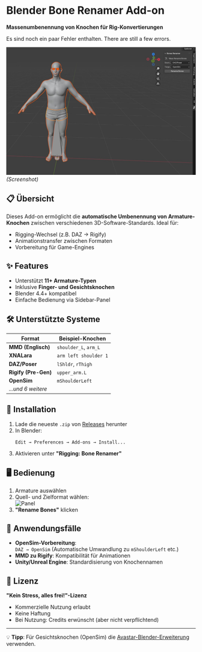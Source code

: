 # Blender Bone Renamer Add-on  
**Massenumbenennung von Knochen für Rig-Konvertierungen**

Es sind noch ein paar Fehler enthalten. There are still a few errors.

![Demo](https://github.com/ManfredAabye/bones_renamer/blob/master/Blender.jpg) *(Screenshot)* 

## 📋 Übersicht  
Dieses Add-on ermöglicht die **automatische Umbenennung von Armature-Knochen** zwischen verschiedenen 3D-Software-Standards. Ideal für:  
- Rigging-Wechsel (z.B. DAZ → Rigify)  
- Animationstransfer zwischen Formaten  
- Vorbereitung für Game-Engines  

## ✨ Features  
- Unterstützt **11+ Armature-Typen**  
- Inklusive **Finger- und Gesichtsknochen**  
- Blender 4.4+ kompatibel  
- Einfache Bedienung via Sidebar-Panel  

## 🛠 Unterstützte Systeme  
| Format            | Beispiel-Knochen       |  
|-------------------|------------------------|  
| **MMD (Englisch)**  | `shoulder_L`, `arm_L`  |  
| **XNALara**        | `arm left shoulder 1`  |  
| **DAZ/Poser**      | `lShldr`, `rThigh`     |  
| **Rigify (Pre-Gen)**| `upper_arm.L`          |  
| **OpenSim**        | `mShoulderLeft`        |  
| *...und 6 weitere* |                        |  

## 🚀 Installation  
1. Lade die neueste `.zip` von [Releases]() herunter  
2. In Blender:  
   ```
   Edit → Preferences → Add-ons → Install...  
   ```
3. Aktivieren unter **"Rigging: Bone Renamer"**

## 🖥 Bedienung  
1. Armature auswählen  
2. Quell- und Zielformat wählen:  
   ![Panel](https://via.placeholder.com/400x200?text=UI+Panel)  
3. **"Rename Bones"** klicken  

## 🌟 Anwendungsfälle  
- **OpenSim-Vorbereitung**:  
  ```DAZ → OpenSim``` (Automatische Umwandlung zu `mShoulderLeft` etc.)  
- **MMD zu Rigify**: Kompatibilität für Animationen  
- **Unity/Unreal Engine**: Standardisierung von Knochennamen  

## 📜 Lizenz  
**"Kein Stress, alles frei!"-Lizenz**  
- Kommerzielle Nutzung erlaubt  
- Keine Haftung  
- Bei Nutzung: Credits erwünscht (aber nicht verpflichtend)  

---

💡 **Tipp**: Für Gesichtsknochen (OpenSim) die [Avastar-Blender-Erweiterung](http://avastar.online) verwenden.  

